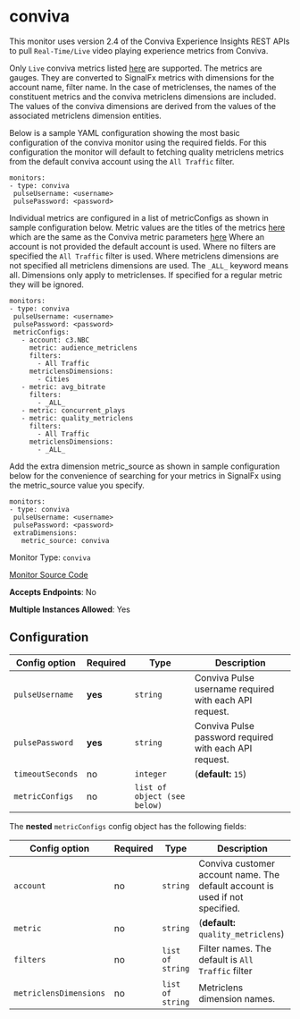 <!--- GENERATED BY gomplate from scripts/docs/monitor-page.md.tmpl --->

# conviva

 This monitor uses version 2.4 of the Conviva Experience Insights REST APIs to pull
`Real-Time/Live` video playing experience metrics from Conviva.

Only `Live` conviva metrics listed
[here](https://community.conviva.com/site/global/apis_data/experience_insights_api/index.gsp#metrics)
are supported. The metrics are gauges. They are converted to SignalFx metrics with dimensions for the
account name, filter name. In the case of metriclenses, the names of the constituent metrics and the
conviva metriclens dimensions are included. The values of the conviva dimensions are derived from
the values of the associated metriclens dimension entities.

Below is a sample YAML configuration showing the most basic configuration of the conviva monitor
using the required fields. For this configuration the monitor will default to fetching quality metriclens
metrics from the default conviva account using the `All Traffic` filter.

```
monitors:
- type: conviva
 pulseUsername: <username>
 pulsePassword: <password>
```

Individual metrics are configured in a list of metricConfigs as shown in sample configuration below.
Metric values are the titles of the metrics
[here](https://github.com/signalfx/integrations/tree/master/conviva/docs) which are the same as
the Conviva metric parameters
[here](https://community.conviva.com/site/global/apis_data/experience_insights_api/index.gsp#metrics)
Where an account is not provided the default account is used. Where no filters are specified the
`All Traffic` filter is used. Where metriclens dimensions are not specified all metriclens dimensions
are used. The `_ALL_` keyword means all. Dimensions only apply to metriclenses. If specified for a
regular metric they will be ignored.

```
monitors:
- type: conviva
 pulseUsername: <username>
 pulsePassword: <password>
 metricConfigs:
   - account: c3.NBC
     metric: audience_metriclens
     filters:
       - All Traffic
     metriclensDimensions:
       - Cities
   - metric: avg_bitrate
     filters:
       - _ALL_
   - metric: concurrent_plays
   - metric: quality_metriclens
     filters:
       - All Traffic
     metriclensDimensions:
       - _ALL_
```

Add the extra dimension metric_source as shown in sample configuration below for the convenience of searching
for your metrics in SignalFx using the metric_source value you specify.

```
monitors:
- type: conviva
 pulseUsername: <username>
 pulsePassword: <password>
 extraDimensions:
   metric_source: conviva
```


Monitor Type: `conviva`

[Monitor Source Code](https://github.com/signalfx/signalfx-agent/tree/master/internal/monitors/conviva)

**Accepts Endpoints**: No

**Multiple Instances Allowed**: Yes

## Configuration

| Config option | Required | Type | Description |
| --- | --- | --- | --- |
| `pulseUsername` | **yes** | `string` | Conviva Pulse username required with each API request. |
| `pulsePassword` | **yes** | `string` | Conviva Pulse password required with each API request. |
| `timeoutSeconds` | no | `integer` |  (**default:** `15`) |
| `metricConfigs` | no | `list of object (see below)` |  |


The **nested** `metricConfigs` config object has the following fields:

| Config option | Required | Type | Description |
| --- | --- | --- | --- |
| `account` | no | `string` | Conviva customer account name. The default account is used if not specified. |
| `metric` | no | `string` |  (**default:** `quality_metriclens`) |
| `filters` | no | `list of string` | Filter names. The default is `All Traffic` filter |
| `metriclensDimensions` | no | `list of string` | Metriclens dimension names. |









